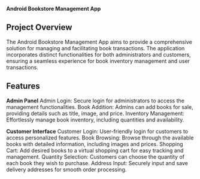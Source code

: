 **Android Bookstore Management App**
## Project Overview
The Android Bookstore Management App aims to provide a comprehensive solution for managing and facilitating book transactions. The application incorporates distinct functionalities for both administrators and customers, ensuring a seamless experience for book inventory management and user transactions.

## Features
**Admin Panel**
Admin Login: Secure login for administrators to access the management functionalities.
Book Addition: Admins can add books for sale, providing details such as title, image, and price.
Inventory Management: Effortlessly manage book inventory, including quantities and availability.

**Customer Interface**
Customer Login: User-friendly login for customers to access personalized features.
Book Browsing: Browse through the available books with detailed information, including images and prices.
Shopping Cart: Add desired books to a virtual shopping cart for easy tracking and management.
Quantity Selection: Customers can choose the quantity of each book they wish to purchase.
Address Input: Securely input and save delivery addresses for smooth order processing.
